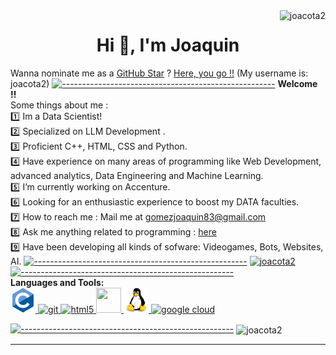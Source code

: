 <img align ="right" src="https://komarev.com/ghpvc/?username=joacota2&label=Profile%20views&color=0e75b6&style=flat" alt="joacota2">
<h1 align="center">Hi 👋, I'm Joaquin</h1>

Wanna nominate me as a <a href="https://stars.github.com/">GitHub Star</a> ? <a href="https://stars.github.com/nominate/">Here, you go !!</a> (My username is: joacota2)
[![-----------------------------------------------------](
https://raw.githubusercontent.com/andreasbm/readme/master/assets/lines/aqua.png)](https://github.com/BaseMax?tab=repositories)
<b>Welcome !! </b><br/>
Some things about me :<br/>
:one: Im a Data Scientist!<br/>
:two: Specialized on LLM Development .<br/>
:three: Proficient C++, HTML, CSS and Python.<br/> 
:four: Have experience on many areas of programming like Web Development, advanced analytics, Data Engineering and Machine Learning.<br/>
:five: I’m currently working on Accenture.<br>
:six: Looking for an enthusiastic experience to boost my DATA faculties.<br>
:seven: How to reach me : Mail me at gomezjoaquin83@gmail.com <br>
:eight: Ask me anything related to programming : <a href="https://github.com/joacota2/joacota2/issues/new?assignees=&labels=question&template=custom.md&title=Question%3A+%5BYour-Title%5D">here</a><br/> 
:nine: Have been developing all kinds of sofware: Videogames, Bots, Websites, AI.
[![-----------------------------------------------------](
https://raw.githubusercontent.com/andreasbm/readme/master/assets/lines/aqua.png)](https://github.com/joacota2?tab=repositories)
<a href="https://github.com/joacota2?tab=repositories"><img src="https://github-profile-trophy.vercel.app/?username=joacota2&column=8&margin-w=15&margin-h=15" alt="joacota2"></a> 
[![-----------------------------------------------------](
https://raw.githubusercontent.com/andreasbm/readme/master/assets/lines/aqua.png)](https://github.com/joacota2?tab=repositories)
<b><br>Languages and Tools:</b><br/>
<a href="https://www.cprogramming.com/" target="_blank"> <img src="https://raw.githubusercontent.com/devicons/devicon/master/icons/c/c-original.svg" alt="c" width="40" height="40"/> </a> <a href="https://git-scm.com/" target="_blank"> <img src="https://www.vectorlogo.zone/logos/git-scm/git-scm-icon.svg" alt="git" width="40" height="40"/> </a> <a href="https://www.python.org" target="_blank"> <img src="https://upload.wikimedia.org/wikipedia/commons/thumb/c/c3/Python-logo-notext.svg/1200px-Python-logo-notext.svg.png" alt="html5" width="40" height="40"/> </a> <a href="https://www.mysql.com" target="_blank"> <img src="https://upload.wikimedia.org/wikipedia/commons/thumb/b/b2/Database-mysql.svg/1448px-Database-mysql.svg.png" width="40" height="40"/> </a> <a href="https://www.linux.org/" target="_blank"> <img src="https://raw.githubusercontent.com/devicons/devicon/master/icons/linux/linux-original.svg" alt="linux" width="40" height="40"/> </a> <a href="https://cloud.google.com/" target="_blank"> <img src="https://logos-world.net/wp-content/uploads/2021/02/Google-Cloud-Emblem.png" alt="google cloud" width="40" height="40"/> </a>
<br>

[![-----------------------------------------------------](
https://raw.githubusercontent.com/andreasbm/readme/master/assets/lines/aqua.png)](https://github.com/joacota2?tab=repositories)
<img align="center" src="https://github-readme-stats.vercel.app/api?username=joacota2&show_icons=true&locale=en" alt="joacota2">

------




